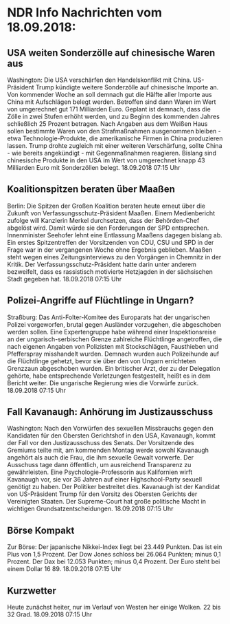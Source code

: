# NDR Info Nachrichten vom 18.09.2018:


## USA weiten Sonderzölle auf chinesische Waren aus
Washington: Die USA verschärfen den Handelskonflikt mit China. US-Präsident Trump kündigte weitere Sonderzölle auf chinesische Importe an. Von kommender Woche an soll demnach gut die Hälfte aller Importe aus China mit Aufschlägen belegt werden. Betroffen sind dann Waren im Wert von umgerechnet gut 171 Milliarden Euro. Geplant ist demnach, dass die Zölle in zwei Stufen erhöht werden, und zu Beginn des kommenden Jahres schließlich 25 Prozent betragen. Nach Angaben aus dem Weißen Haus sollen bestimmte Waren von den Strafmaßnahmen ausgenommen bleiben - etwa Technologie-Produkte, die amerikanische Firmen in China produzieren lassen. Trump drohte zugleich mit einer weiteren Verschärfung, sollte China - wie bereits angekündigt - mit Gegenmaßnahmen reagieren. Bislang sind chinesische Produkte in den USA im Wert von umgerechnet knapp 43 Milliarden Euro mit Sonderzöllen belegt. 18.09.2018 07:15 Uhr 

## Koalitionspitzen beraten über Maaßen
Berlin: Die Spitzen der Großen Koalition beraten heute erneut über die Zukunft von Verfassungsschutz-Präsident Maaßen. Einem Medienbericht zufolge will Kanzlerin Merkel durchsetzen, dass der Behörden-Chef abgelöst wird. Damit würde sie den Forderungen der SPD entsprechen. Innenminister Seehofer lehnt eine Entlassung Maaßens dagegen bislang ab. Ein erstes Spitzentreffen der Vorsitzenden von CDU, CSU und SPD in der Frage war in der vergangenen Woche ohne Ergebnis geblieben. Maaßen steht wegen eines Zeitungsinterviews zu den Vorgängen in Chemnitz in der Kritik. Der Verfassungsschutz-Präsident hatte darin unter anderem bezweifelt, dass es rassistisch motivierte Hetzjagden in der sächsischen Stadt gegeben hat. 18.09.2018 07:15 Uhr 

## Polizei-Angriffe auf Flüchtlinge in Ungarn?
Straßburg: Das Anti-Folter-Komitee des Europarats hat der ungarischen Polizei vorgeworfen, brutal gegen Ausländer vorzugehen, die abgeschoben werden sollen. Eine Expertengruppe habe während einer Inspektionsreise an der ungarisch-serbischen Grenze zahlreiche Flüchtlinge angetroffen, die nach eigenen Angaben von Polizisten mit Stockschlägen, Fausthieben und Pfefferspray misshandelt wurden. Demnach wurden auch Polizeihunde auf die Flüchtlinge gehetzt, bevor sie über den von Ungarn errichteten Grenzzaun abgeschoben wurden. Ein britischer Arzt, der zu der Delegation gehörte, habe entsprechende Verletzungen festgestellt, heißt es in dem Bericht weiter. Die ungarische Regierung wies die Vorwürfe zurück. 18.09.2018 07:15 Uhr 

## Fall Kavanaugh: Anhörung im Justizausschuss
Washington: Nach den Vorwürfen des sexuellen Missbrauchs gegen den Kandidaten für den Obersten Gerichtshof in den USA, Kavanaugh, kommt der Fall vor den Justizausschuss des Senats. Der Vorsitzende des Gremiums teilte mit, am kommenden Montag werde sowohl Kavanaugh angehört als auch die Frau, die ihm sexuelle Gewalt vorwerfe. Der Ausschuss tage dann öffentlich, um ausreichend Transparenz zu gewährleisten. Eine Psychologie-Professorin aus Kalifornien wirft Kavanaugh vor, sie vor 36 Jahren auf einer Highschool-Party sexuell genötigt zu haben. Der Politiker bestreitet dies. Kavanaugh ist der Kandidat von US-Präsident Trump für den Vorsitz des Obersten Gerichts der Vereinigten Staaten. Der Supreme-Court hat große politische Macht in wichtigen Grundsatzentscheidungen. 18.09.2018 07:15 Uhr 

## Börse Kompakt
Zur Börse: Der japanische Nikkei-Index liegt bei 23.449 Punkten. Das ist ein Plus von 1,5 Prozent. Der Dow Jones schloss bei 26.064 Punkten; minus 0,1 Prozent. Der Dax bei 12.053 Punkten; minus 0,4 Prozent. Der Euro steht bei einem Dollar 16 89. 18.09.2018 07:15 Uhr 

## Kurzwetter
Heute zunächst heiter, nur im Verlauf von Westen her einige Wolken. 22 bis 32 Grad. 18.09.2018 07:15 Uhr 
